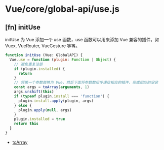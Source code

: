 # Vue/core/global-api/use.js

## [fn] initUse

initUse 为 Vue 添加一个 use 函数，use 函数可以用来添加 Vue 兼容的插件，如 Vuex, VueRouter, VueGesture 等等。

``` javascript
function initUse (Vue: GlobalAPI) {
  Vue.use = function (plugin: Function | Object) {
    // 避免重复注册
    if (plugin.installed) {
      return
    }
    // 将第一个参数替换为 Vue，然后下面将参数数组传递给相应的插件，完成相应的安装
    const args = toArray(arguments, 1)
    args.unshift(this)
    if (typeof plugin.install === 'function') {
      plugin.install.apply(plugin, args)
    } else {
      plugin.apply(null, args)
    }
    plugin.installed = true
    return this
  }
}
```

- [toArray](../../shared/util.md#fn-toarray)
